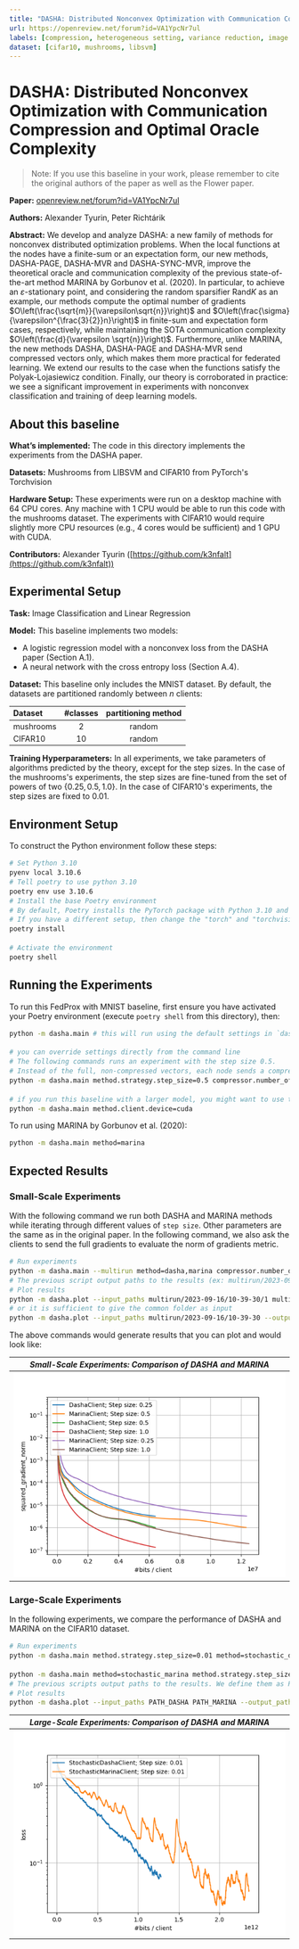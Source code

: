 ```yaml
---
title: "DASHA: Distributed Nonconvex Optimization with Communication Compression and Optimal Oracle Complexity"
url: https://openreview.net/forum?id=VA1YpcNr7ul
labels: [compression, heterogeneous setting, variance reduction, image classification]
dataset: [cifar10, mushrooms, libsvm]
---
```


# DASHA: Distributed Nonconvex Optimization with Communication Compression and Optimal Oracle Complexity

> Note: If you use this baseline in your work, please remember to cite the original authors of the paper as well as the Flower paper.

**Paper:** [openreview.net/forum?id=VA1YpcNr7ul](https://openreview.net/forum?id=VA1YpcNr7ul)

**Authors:** Alexander Tyurin, Peter Richtárik

**Abstract:** We develop and analyze DASHA: a new family of methods for nonconvex distributed optimization problems. When the local functions at the nodes have a finite-sum or an expectation form, our new methods, DASHA-PAGE, DASHA-MVR and DASHA-SYNC-MVR, improve the theoretical oracle and communication complexity of the previous state-of-the-art method MARINA by Gorbunov et al. (2020). In particular, to achieve an $\varepsilon$-stationary point, and considering the random sparsifier Rand$K$ as an example, our methods compute the optimal number of gradients $O\left(\frac{\sqrt{m}}{\varepsilon\sqrt{n}}\right)$ and $O\left(\frac{\sigma}{\varepsilon^{\frac{3}{2}}n}\right)$ in finite-sum and expectation form cases, respectively, while maintaining the SOTA communication complexity $O\left(\frac{d}{\varepsilon \sqrt{n}}\right)$. Furthermore, unlike MARINA, the new methods DASHA, DASHA-PAGE and DASHA-MVR send compressed vectors only, which makes them more practical for federated learning. We extend our results to the case when the functions satisfy the Polyak-Lojasiewicz condition. Finally, our theory is corroborated in practice: we see a significant improvement in experiments with nonconvex classification and training of deep learning models.


## About this baseline

**What’s implemented:** The code in this directory implements the experiments from the DASHA paper.

**Datasets:** Mushrooms from LIBSVM and CIFAR10 from PyTorch's Torchvision

**Hardware Setup:** These experiments were run on a desktop machine with 64 CPU cores. Any machine with 1 CPU would be able to run this code with the mushrooms dataset. The experiments with CIFAR10 would require slightly more CPU resources (e.g., 4 cores would be sufficient) and 1 GPU with CUDA.

**Contributors:** Alexander Tyurin ([https://github.com/k3nfalt](https://github.com/k3nfalt))


## Experimental Setup

**Task:** Image Classification and Linear Regression

**Model:** This baseline implements two models:

* A logistic regression model with a nonconvex loss from the DASHA paper (Section A.1).
* A neural network with the cross entropy loss (Section A.4).

**Dataset:** This baseline only includes the MNIST dataset. By default, the datasets are partitioned randomly between $n$ clients:

| Dataset | #classes | partitioning method |
| :------ | :---: | :---: |
| mushrooms | 2 | random |
| CIFAR10 | 10 | random |

**Training Hyperparameters:** In all experiments, we take parameters of algorithms predicted by the theory, except for the step sizes. In the case of the mushrooms's experiments, the step sizes are fine-tuned from the set of powers of two $\{0.25,0.5,1.0\}.$ In the case of CIFAR10's experiments, the step sizes are fixed to $0.01.$


## Environment Setup

To construct the Python environment follow these steps:

```bash
# Set Python 3.10
pyenv local 3.10.6
# Tell poetry to use python 3.10
poetry env use 3.10.6
# Install the base Poetry environment
# By default, Poetry installs the PyTorch package with Python 3.10 and CUDA 11.8.
# If you have a different setup, then change the "torch" and "torchvision" lines in [tool.poetry.dependencies].
poetry install

# Activate the environment
poetry shell
```


## Running the Experiments

To run this FedProx with MNIST baseline, first ensure you have activated your Poetry environment (execute `poetry shell` from this directory), then:

```bash
python -m dasha.main # this will run using the default settings in `dasha/conf`

# you can override settings directly from the command line
# The following commands runs an experiment with the step size 0.5.
# Instead of the full, non-compressed vectors, each node sends a compressed vector with only 10 coordinates.
python -m dasha.main method.strategy.step_size=0.5 compressor.number_of_coordinates=10

# if you run this baseline with a larger model, you might want to use the GPU (not used by default).
python -m dasha.main method.client.device=cuda
```

To run using MARINA by Gorbunov et al. (2020):
```bash
python -m dasha.main method=marina
```


## Expected Results
### Small-Scale Experiments

With the following command we run both DASHA and MARINA methods while iterating through different values of `step size`. Other parameters are the same as in the original paper. In the following command, we also ask the clients to send the full gradients to evaluate the norm of gradients metric.

```bash
# Run experiments
python -m dasha.main --multirun method=dasha,marina compressor.number_of_coordinates=10 method.strategy.step_size=0.25,0.5,1.0 method.client.send_gradient=true
# The previous script output paths to the results (ex: multirun/2023-09-16/10-39-30/1 multirun/2023-09-16/10-39-30/2 ...).
# Plot results
python -m dasha.plot --input_paths multirun/2023-09-16/10-39-30/1 multirun/2023-09-16/10-39-30/2 --output_path plot.png --metric squared_gradient_norm
# or it is sufficient to give the common folder as input
python -m dasha.plot --input_paths multirun/2023-09-16/10-39-30 --output_path plot.png --metric squared_gradient_norm
```

<!---/home/tyurina/rsync_watch/flower/baselines/multirun/2023-09-21/21-36-57--->

The above commands would generate results that you can plot and would look like:

| *Small-Scale Experiments: Comparison of DASHA and MARINA* |
|:--:| 
| ![plot.png](_static/plot.png) | 

### Large-Scale Experiments

In the following experiments, we compare the performance of DASHA and MARINA on the CIFAR10 dataset.

```bash
# Run experiments
python -m dasha.main method.strategy.step_size=0.01 method=stochastic_dasha num_rounds=10000 compressor.number_of_coordinates=2000000 model=resnet_18_with_logistic_loss method.client.strict_load=false dataset=cifar10 method.client.device=cuda method.client.evaluate_accuracy=true local_address=localhost:8001 method.client.mega_batch_size=16

python -m dasha.main method=stochastic_marina method.strategy.step_size=0.01 num_rounds=10000 compressor.number_of_coordinates=2000000 model=resnet_18_with_logistic_loss method.client.strict_load=false dataset=cifar10 method.client.device=cuda method.client.evaluate_accuracy=true local_address=localhost:8002
# The previous scripts output paths to the results. We define them as PATH_DASHA and PATH_MARINA
# Plot results
python -m dasha.plot --input_paths PATH_DASHA PATH_MARINA --output_path plot_nn.png --smooth-plot 100
```

<!---/home/tyurina/hydra_outputs/2023-08-28/21-54-53 /home/tyurina/hydra_outputs/2023-08-29/09-24-27--->

| *Large-Scale Experiments: Comparison of DASHA and MARINA* |
|:--:| 
| ![plot.png](_static/plot_nn.png) | 